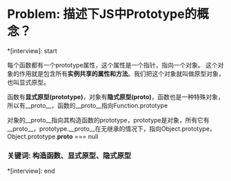 # Problem: 描述下JS中Prototype的概念？

*[interview]: start

每个函数都有一个prototype属性，这个属性是一个指针，指向一个对象。
这个对象的作用就是包含所有**实例共享的属性和方法**。我们把这个对象就叫做原型对象，也叫显式原型。

函数有**显式原型(prototype)**，对象有**隐式原型(__proto__)**，函数也是一种特殊对象，所以有__proto__，函数的__proto__指向Function.prototype

对象的__proto__指向其构造函数的prototype，prototype是对象，所有它有__proto__，prototype.__proto__在无继承的情况下，指向Object.prototype，Object.prototype.__proto__ === null

### 关键词: 构造函数、显式原型、隐式原型
*[interview]: end
